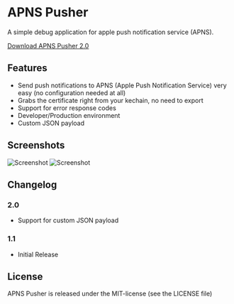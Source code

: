 # APNS Pusher
A simple debug application for apple push notification service (APNS).

[Download APNS Pusher 2.0](https://github.com/downloads/blommegard/APNS-Pusher/APNS%20Pusher.app-2.0.zip "Download") 

## Features
* Send push notifications to APNS (Apple Push Notification Service) very easy (no configuration needed at all)
* Grabs the certificate right from your kechain, no need to export
* Support for error response codes
* Developer/Production environment
* Custom JSON payload

## Screenshots
![Screenshot](https://github.com/blommegard/APNS-Pusher/raw/master/Screenshots/main.png "Main")
![Screenshot](https://github.com/blommegard/APNS-Pusher/raw/master/Screenshots/certificates.png "Certificates")

## Changelog
### 2.0
* Support for custom JSON payload

### 1.1
* Initial Release

## License
APNS Pusher is released under the MIT-license (see the LICENSE file)

